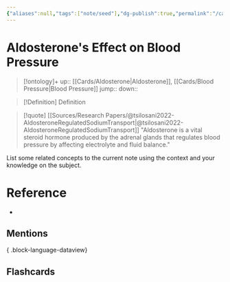 ```yaml
---
{"aliases":null,"tags":["note/seed"],"dg-publish":true,"permalink":"/cards/aldosterone-s-effect-on-blood-pressure/","dgPassFrontmatter":true}
---
```


# Aldosterone's Effect on Blood Pressure

> [!ontology]+
> up:: [[Cards/Aldosterone\|Aldosterone]], [[Cards/Blood Pressure\|Blood Pressure]]
> jump:: 
> down:: 

> [!Definition] Definition
> 

> [!quote] [[Sources/Research Papers/@tsilosani2022-AldosteroneRegulatedSodiumTransport\|@tsilosani2022-AldosteroneRegulatedSodiumTransport]]
> "Aldosterone is a vital steroid hormone produced by the adrenal glands that regulates blood pressure by affecting electrolyte and fluid balance."

List some related concepts to the current note using the context and your knowledge on the subject.

# Reference
- 

## Mentions

{ .block-language-dataview}

## Flashcards
